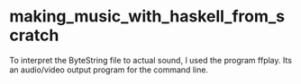 # making_music_with_haskell_from_scratch

To interpret the ByteString file to actual sound, I used the program ffplay. Its an audio/video output program for the command line. 
